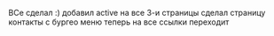 ВСе сделал :)
добавил active на все 3-и страницы 
сделал страницу контакты 
с бургео меню теперь на все ссылки переходит 

